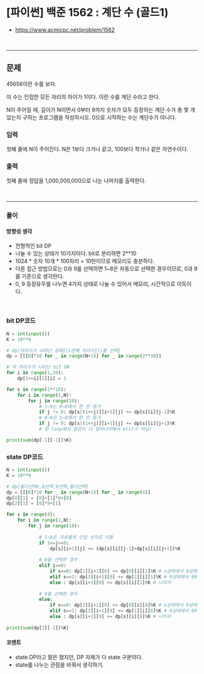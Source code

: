 # **\[파이썬\] 백준 1562 : 계단 수 (골드1)**
* https://www.acmicpc.net/problem/1562
<br>

---

## 문제
45656이란 수를 보자.

이 수는 인접한 모든 자리의 차이가 1이다. 이런 수를 계단 수라고 한다.

N이 주어질 때, 길이가 N이면서 0부터 9까지 숫자가 모두 등장하는 계단 수가 총 몇 개 있는지 구하는 프로그램을 작성하시오. 0으로 시작하는 수는 계단수가 아니다.
### 입력
첫째 줄에 N이 주어진다. N은 1보다 크거나 같고, 100보다 작거나 같은 자연수이다.

### 출력
첫째 줄에 정답을 1,000,000,000으로 나눈 나머지를 출력한다.

<br>


---

### **풀이**

#### **방향성 생각**
* 전형적인 bit DP
* 나눌 수 있는 상태가 10가지이다. bit로 분리하면 2**10
* 1024 * 숫자 10개 * 100자리 = 10만이므로 메모리도 충분하다.
* 다른 접근 방법으로는 0과 9를 선택하면 1~8은 자동으로 선택한 경우이므로, 0과 9를 기준으로 생각한다.
* 0, 9 등장유무를 나누면 4가지 상태로 나눌 수 있어서 메모리, 시간적으로 이득이다.
<br>


### **bit DP코드**
```python
N = int(input())
K = 10**9

# dp[자리수가 나타난 상태][i번째 자리수][j를 선택]
dp = [[[0]*10 for _ in range(N+1)] for _ in range(2**10)]

# 각 자리수가 나타난 bit ON
for i in range(1,10):
    dp[1<<i][1][i] = 1

for s in range(2**10):
    for i in range(1,N):
        for j in range(10):
            # 1~9는 0~8에서 한 칸 증가
            if j != 0: dp[s|(1<<j)][i+1][j] += dp[s][i][j-1]%K
            # 0~8은 1~9에서 한 칸 증가
            if j != 9: dp[s|(1<<j)][i+1][j] += dp[s][i][j+1]%K
            # 한 loop에서 증감이 다 일어나야해서 elif가 아님!

print(sum(dp[-1][-1])%K)
```

### **state DP코드**
```python
N = int(input())
K = 10**9

# dp[둘다선택x,0선택,9선택,둘다선택]
dp = [[[0]*10 for _ in range(N+1)] for _ in range(4)]
dp[0][1] = [0]+[1]*8+[0]
dp[2][1] = [0]*9+[1]

for s in range(4):
    for i in range(1,N):
        for j in range(10):
            
            # 1~8은 자유롭게 인접 숫자로 이동
            if 1<=j<=8:
                dp[s][i+1][j] += (dp[s][i][j-1]+dp[s][i][j+1])%K             
                
            # 0을 선택한 경우
            elif j==0:
                if s==0: dp[1][i+1][0] += dp[0][i][1]%K # x상태에서 0상태로
                elif s==2: dp[3][i+1][0] += dp[2][i][1]%K # 9상태에서 09상태로
                else : dp[s][i+1][0] += dp[s][i][1]%K # 나머지
                
            # 9를 선택한 경우
            else:
                if s==0: dp[2][i+1][9] += dp[0][i][8]%K # x상태에서 9상태로
                elif s==1: dp[3][i+1][9] += dp[1][i][8]%K # 0상태에서 09상태로
                else : dp[s][i+1][9] += dp[s][i][8]%K # 나머지
                
print(sum(dp[3][-1])%K)
```
#### **코멘트**

* state DP라고 말은 했지만, DP 자체가 다 state 구분이다.
* state를 나누는 관점을 바꿔서 생각하기.